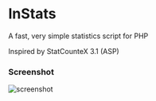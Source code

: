 # InStats
A fast, very simple statistics script for PHP


Inspired by StatCounteX 3.1 (ASP)

### Screenshot
 
![screenshot](https://cloud.githubusercontent.com/assets/204635/14124634/38a167fe-f60f-11e5-92c5-872c613a0903.png)

